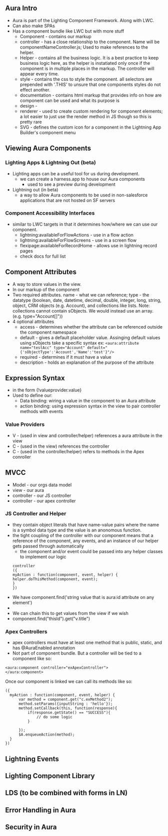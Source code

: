 ## Aura Intro

  * Aura is part of the Lighting Component Framework. Along with LWC.
  * Can also make SPAs
  * Has a component bundle like LWC but with more stuff
    * Component - contains our markup
	* controller - has a close relationship to the component. Name will be componentNameController.js; Used to make references to the helper. 
	* Helper - contains all the business logic. It is a best practice to keep business logic here, as the helper is instatiated only once if the component is in multiple places in the markup. The controller will appear every time.
	* style - contains the css to style the component. all selectors are prepended with '.THIS' to unsure that one components styles do not effect another.
	* documentation - contains html markup that provides info on how are component can be used and what its purpose is
	* design - 
	* renderer - used to create custom rendering for component elements; a lot easier to just use the render method in JS though so this is pretty rare
	* SVG - defines the custom icon for a component in the Lightning App Builder's component menu
	
## Viewing Aura Components

### Lighting Apps & Lightning Out (beta)

  * Lighting apps can be a useful tool for us during development. 
    * we can create a harness.app to house our Aura components 
	  * used to see a preview during development
  * Lightning out (in beta)
    * a way to allow Aura components to be used in non-salesforce applications that are not hosted on SF servers
	
### Component Accessibility Interfaces

  * similar to LWC targets in that it determines how/where we can use our component.
    * lightning:availableForFlowActions - use in a flow action
	* lightning:availableForFlowScreens - use in a screen flow
	* flexipage:availableForRecordHome - allows use in lightning record pages
	* check docs for full list
	
## Component Attributes

  * A way to store values in the view. 
  * In our markup of the component
  * Two required attributes. name - what we can reference; type - the datatype (boolean, date, datetime, decimal, double, integer, long, string, object, CRM objects (e.g. Account), and collections like lists. Note: collections cannot contain sObjects. We would instead use an array. (e.g. type="Account[]"))
  * 4 optional attributes 
    * access - determines whether the attribute can be referenced outside the component namespace
	* default - gives a default placeholder value. Assinging default values using sObjects take a specific syntax ex:
	```<aura:attribute name="testAcc" type="Account" default="{'sObjectType':'Account','Name':'test'}"/>```
	* required - determines if it must have a value
	* description - holds an explanation of the purpose of the attribute
	
## Expression Syntax
 
  * in the form {!valueprovider.value}
  * Used to define our:
    * Data binding: wiring a value in the component to an Aura attribute
	* action binding: using expression syntax in the view to pair controller methods with events
	
### Value Providers

  * V - (used in view and controller/helper) references a aura attribute in the view
  * C - (used in the view) references the controller
  * C - (used in the controller/helper) refers to methods in the Apex conroller

## MVCC

  * Model - our orgs data model
  * view - our aura
  * controller - our JS controller
  * controller - our apex controller

### JS Controller and Helper

  * they contain object literals that have name-value pairs where the name is a symbol data type and the value is an anonomous function.
  * the tight coupling of the controller with our component means that a reference of the component, any events, and an instance of our helper gets passed through automatically
    * the component and/or event could be passed into any helper classes to implement our logic
	```
	controller
	({
    myAction : function(component, event, helper) {
	helper.doThisMethod(component, event);
	}
	})
	```
  * We have component.find('string value that is aura:id attribute on any element') 
  * <div aura:id="thisId"></div>
  * We can chain this to get values from the view if we wish
  * component.find("thisId").get("v.title")

### Apex Controllers

  * apex controllers must have at least one method that is public, static, and has @AuraEnabled annotation
  * Not part of component bundle. But a controller will be tied to a component like so:
  ```
  <aura:component controller="exApexController">
</aura:component>
  ```
  
  Once our component is linked we can call its methods like so:
  ```
  ({
    myAction : function(component, event, helper) {
        var method = component.get("c.exMethod2");
        method.setParams({inputString : 'hello'});
        method.setCallback(this, function(response){
            if(response.getState() == "SUCCESS"){
                // do some logic
            }

        });
        $A.enqueueAction(method);
    }
})
  ```

## Lightning Events

## Lighting Component Library

## LDS (to be combined with forms in LN)

## Error Handling in Aura

## Security in Aura